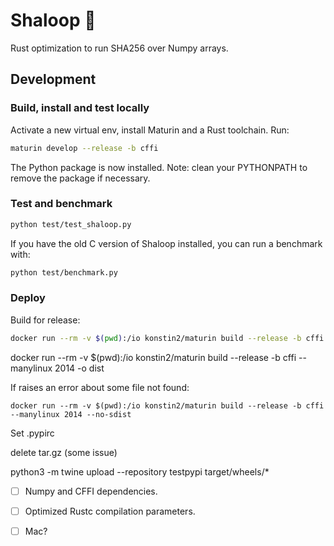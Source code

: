 # Shaloop 🚣‍

Rust optimization to run SHA256 over Numpy arrays.

## Development

### Build, install and test locally

Activate a new virtual env, install Maturin and a Rust toolchain. Run:

```bash
maturin develop --release -b cffi
```

The Python package is now installed. Note: clean your PYTHONPATH to remove the package if necessary.

### Test and benchmark

```bash
python test/test_shaloop.py
```

If you have the old C version of Shaloop installed, you can run a benchmark with:

```bash 
python test/benchmark.py
```

### Deploy 

Build for release:

```bash
docker run --rm -v $(pwd):/io konstin2/maturin build --release -b cffi --manylinux 2014
```

docker run --rm -v $(pwd):/io konstin2/maturin build --release -b cffi --manylinux 2014 -o dist

If raises an error about some file not found:

```
docker run --rm -v $(pwd):/io konstin2/maturin build --release -b cffi --manylinux 2014 --no-sdist
```

Set .pypirc

delete tar.gz (some issue)

python3 -m twine upload --repository testpypi target/wheels/*


- [ ] Numpy and CFFI dependencies.


- [ ] Optimized Rustc compilation parameters.
- [ ] Mac?